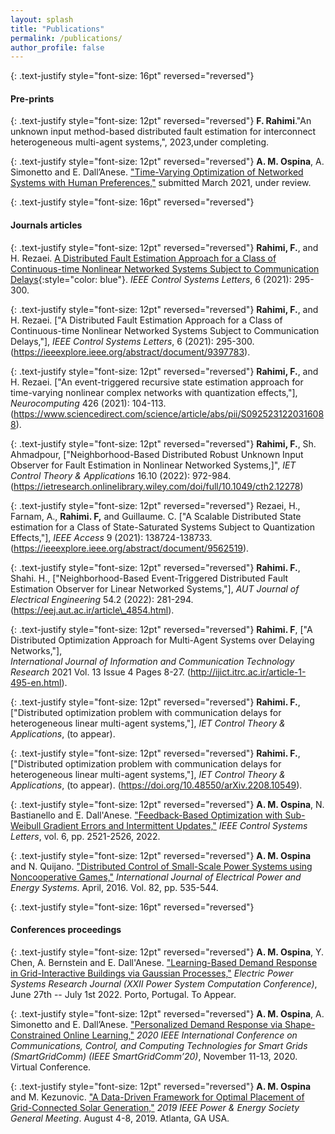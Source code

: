 ```yaml
---
layout: splash
title: "Publications"
permalink: /publications/
author_profile: false
---
```


{: .text-justify style="font-size: 16pt" reversed="reversed"}
#### Pre-prints

{: .text-justify style="font-size: 12pt" reversed="reversed"}
**F. Rahimi**."An unknown input method-based distributed fault estimation for interconnect heterogeneous multi-agent systems,", 2023,under completing.

{: .text-justify style="font-size: 12pt" reversed="reversed"}
**A. M. Ospina**, A. Simonetto and E. Dall’Anese. ["Time-Varying Optimization of Networked Systems with Human Preferences,"](https://arxiv.org/pdf/2103.13470.pdf) submitted March 2021, under review. 

{: .text-justify style="font-size: 16pt" reversed="reversed"}
#### Journals articles

{: .text-justify style="font-size: 12pt" reversed="reversed"}
**Rahimi, F.**, and H. Rezaei. [A Distributed Fault Estimation Approach for a Class of Continuous-time Nonlinear Networked Systems Subject to Communication Delays](https://ieeexplore.ieee.org/abstract/document/9397783){:style="color: blue"}. *IEEE Control Systems Letters*, 6 (2021): 295-300.

{: .text-justify style="font-size: 12pt" reversed="reversed"}
**Rahimi, F.**, and H. Rezaei. ["A Distributed Fault Estimation Approach for a Class of Continuous-time Nonlinear Networked Systems Subject to Communication Delays,"],  *IEEE Control Systems Letters*, 6 (2021): 295-300.(https://ieeexplore.ieee.org/abstract/document/9397783). 

{: .text-justify style="font-size: 12pt" reversed="reversed"}
**Rahimi, F.**, and H. Rezaei. ["An event-triggered recursive state estimation approach for time-varying nonlinear complex networks with quantization effects,"], *Neurocomputing* 426 (2021): 104-113. (https://www.sciencedirect.com/science/article/abs/pii/S0925231220316088).


{: .text-justify style="font-size: 12pt" reversed="reversed"}
**Rahimi, F.**, Sh. Ahmadpour, ["Neighborhood-Based Distributed Robust Unknown Input Observer for Fault Estimation in Nonlinear Networked Systems,]", *IET Control Theory & Applications* 16.10 (2022): 972-984. (https://ietresearch.onlinelibrary.wiley.com/doi/full/10.1049/cth2.12278)

{: .text-justify style="font-size: 12pt" reversed="reversed"}
Rezaei, H., Farnam, A., **Rahimi. F,** and Guillaume. C. ["A Scalable Distributed State estimation for a Class of State-Saturated Systems Subject to Quantization Effects,"], *IEEE Access* 9 (2021): 138724-138733. (https://ieeexplore.ieee.org/abstract/document/9562519).

{: .text-justify style="font-size: 12pt" reversed="reversed"}
**Rahimi. F.**, Shahi. H.,  ["Neighborhood-Based Event-Triggered Distributed Fault Estimation Observer for Linear Networked Systems,"], *AUT Journal of Electrical Engineering* 54.2 (2022): 281-294. (https://eej.aut.ac.ir/article\_4854.html).

{: .text-justify style="font-size: 12pt" reversed="reversed"}
**Rahimi. F**, ["A Distributed Optimization Approach for Multi-Agent Systems over Delaying Networks,"], 	
*International Journal of Information and Communication Technology Research* 2021 Vol. 13 Issue 4 Pages 8-27. (http://ijict.itrc.ac.ir/article-1-495-en.html). 

{: .text-justify style="font-size: 12pt" reversed="reversed"}
**Rahimi. F.**, ["Distributed optimization problem with communication delays for heterogeneous linear multi-agent systems,"], *IET Control Theory & Applications*, (to appear). 

{: .text-justify style="font-size: 12pt" reversed="reversed"}
**Rahimi. F.**, ["Distributed optimization problem with communication delays for heterogeneous linear multi-agent systems,"], *IET Control Theory & Applications*, (to appear). (https://doi.org/10.48550/arXiv.2208.10549).


{: .text-justify style="font-size: 12pt" reversed="reversed"}
**A. M. Ospina**, N. Bastianello and E. Dall'Anese. ["Feedback-Based Optimization with Sub-Weibull Gradient Errors and Intermittent Updates,"](https://ieeexplore.ieee.org/document/9758044) *IEEE Control Systems Letters*, vol. 6, pp. 2521-2526, 2022.

{: .text-justify style="font-size: 12pt" reversed="reversed"}
**A. M. Ospina** and N. Quijano. ["Distributed Control of Small-Scale Power Systems using Noncooperative Games,"](https://www.sciencedirect.com/science/article/pii/S0142061516305932) *International Journal of Electrical Power and Energy Systems*. April, 2016. Vol. 82, pp. 535-544.

{: .text-justify style="font-size: 16pt" reversed="reversed"}
#### Conferences proceedings

{: .text-justify style="font-size: 12pt" reversed="reversed"}
**A. M. Ospina**, Y. Chen, A. Bernstein and E. Dall'Anese. ["Learning-Based Demand Response in Grid-Interactive Buildings via Gaussian Processes,"](https://pscc.epfl.ch/rms/modules/request.php?module=oc_program&action=summary.php&id=2155) *Electric Power Systems Research Journal (XXII Power System Computation Conference)*, June 27th -- July 1st 2022. Porto, Portugal. To Appear.

{: .text-justify style="font-size: 12pt" reversed="reversed"}
**A. M. Ospina**, A. Simonetto and E. Dall’Anese. ["Personalized Demand Response via Shape-Constrained Online Learning,"](https://ieeexplore.ieee.org/document/9303020) *2020 IEEE International Conference on Communications, Control, and Computing Technologies for Smart Grids (SmartGridComm) (IEEE SmartGridComm’20)*, November 11-13, 2020. Virtual Conference.

{: .text-justify style="font-size: 12pt" reversed="reversed"}
**A. M. Ospina** and M. Kezunovic. ["A Data-Driven Framework for Optimal Placement of Grid-Connected Solar Generation,"](https://ieeexplore.ieee.org/document/8974128?signout=success) *2019 IEEE Power & Energy Society General Meeting*. August 4-8, 2019. Atlanta, GA USA.
